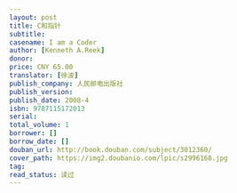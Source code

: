 ```yaml
---
layout: post
title: C和指针
subtitle: 
casename: I am a Coder
author: [Kenneth A.Reek]
donor: 
price: CNY 65.00
translator: [徐波]
publish_company: 人民邮电出版社
publish_version: 
publish_date: 2008-4
isbn: 9787115172013
serial: 
total_volume: 1
borrower: []
borrow_date: []
douban_url: http://book.douban.com/subject/3012360/
cover_path: https://img2.doubanio.com/lpic/s2996168.jpg
tag: 
read_status: 读过
---
```


